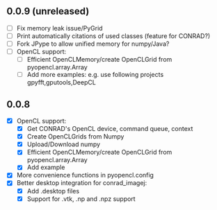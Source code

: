 ## 0.0.9 (unreleased)
* [ ]  Fix memory leak issue/PyGrid
* [ ]  Print automatically citations of used classes (feature for CONRAD?)
* [ ]  Fork JPype to allow unified memory for numpy/Java?
* [ ]  OpenCL support:
	* [ ]  Efficient OpenCLMemory/create OpenCLGrid from pyopencl.array.Array
	* [ ]  Add more examples: 
		e.g. use following projects gpyfft,gputools,DeepCL 
## 0.0.8
* [x]  OpenCL support:
	* [x]  Get CONRAD's OpenCL device, command queue, context
	* [x]  Create OpenCLGrids from Numpy
 	* [x]  Upload/Download numpy
	* [x]  Efficient OpenCLMemory/create OpenCLGrid from pyopencl.array.Array
	* [x]  Add example 
* [x]  More convenience functions in pyopencl.config
* [x]  Better desktop integration for conrad_imagej:
	* [x]  Add .desktop files
	* [x]  Support for .vtk, .np and  .npz support
